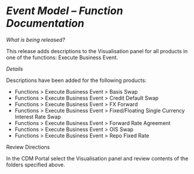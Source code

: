 # *Event Model – Function Documentation*

_What is being released?_

This release adds descriptions to the Visualisation panel for all products in one of the functions: Execute Business Event.

_Details_

Descriptions have been added for the following products:

- Functions > Execute Business Event > Basis Swap
- Functions > Execute Business Event > Credit Default Swap
- Functions > Execute Business Event > FX Forward
- Functions > Execute Business Event > Fixed/Floating Single Currency Interest Rate Swap
- Functions > Execute Business Event > Forward Rate Agreement
- Functions > Execute Business Event > OIS Swap
- Functions > Execute Business Event > Repo Fixed Rate

Review Directions

In the CDM Portal select the Visualisation panel and review contents of the folders specified above.
